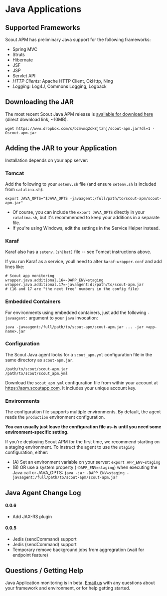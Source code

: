 # Java Applications

## Supported Frameworks

Scout APM has preliminary Java support for the following frameworks:

* Spring MVC
* Struts
* Hibernate
* JSF
* JSP
* Servlet API
* _HTTP Clients:_ Apache HTTP Client, OkHttp, Ning
* _Logging:_ Log4J, Commons Logging, Logback



## Downloading the JAR

The most recent Scout Java APM release is [available for download here](https://www.dropbox.com/s/bzmvmq2ck8jtzhj/scout-apm.jar?dl=1) (direct download link, ~10MB).


```terminal  
wget https://www.dropbox.com/s/bzmvmq2ck8jtzhj/scout-apm.jar?dl=1 -Oscout-apm.jar
```

## Adding the JAR to your Application

Installation depends on your app server:

### Tomcat

Add the following to your `setenv.sh` file (and ensure `setenv.sh` is included from `catalina.sh`):

```terminal
export JAVA_OPTS="$JAVA_OPTS -javaagent:/full/path/to/scout-apm/scout-apm.jar"
```

* Of course, you can include the `export JAVA_OPTS` directly in your `catalina.sh`, but it's recommended to keep your additions in a separate file.  
* If you're using Windows, edit the settings in the Service Helper instead.

### Karaf

Karaf also has a `setenv.[sh|bat]` file -- see Tomcat instructions above.

If you run Karaf as a service, youll need to alter `karaf-wrapper.conf` and add lines like:

```terminal   
# Scout app monitoring
wrapper.java.additional.16=-DAPP_ENV=staging
wrapper.java.additional.17=-javaagent:d:/path/to/scout-apm.jar
# (16 and 17 are "the next free" numbers in the config file)
```

### Embedded Containers

For environments using embedded containers, just add the following `-javaagent:` argument to your `java` invocation:

```terminal
java -javaagent:/full/path/to/scout-apm/scout-apm.jar ... -jar <app-name>.jar
```

### Configuration

The Scout Java agent looks for a `scout_apm.yml` configuration file in the same directory as `scout-apm.jar`.

```terminal
/path/to/scout/scout-apm.jar
/path/to/scout/scout_apm.yml
```

Download the `scout_apm.yml` configuration file from within your account at https://apm.scoutapp.com. It includes your unique account key.

### Environments

The configuration file supports multiple environments. By default, the agent reads the `production` environment configuration.

**You can usually just leave the configuration file as-is until you need some environment-specific setting.**

If you're deploying Scout APM for the first time, we recommend starting on a staging environment. To instruct the agent to use the `staging` configuration, either:

* (A) Set an environment variable on your server: `export APP_ENV=staging`
* (B) OR use a system property (`-DAPP_ENV=staging`) when executing the Java call or JAVA_OPTS: `java -jar -DAPP_ENV=staging -javaagent:/full/path/to/scout-apm/scout-apm.jar`  

## Java Agent Change Log

#### 0.0.6
* Add JAX-RS plugin

#### 0.0.5
* Jedis (sendCommand) support
* Jedis (sendCommand) support
* Temporary remove background jobs from aggregration (wait for endpoint feature)

## Questions / Getting Help

Java Application monitoring is in beta. [Email us](mailto:support@scoutapp.com) with any questions about your framework and environment, or for help getting started.
